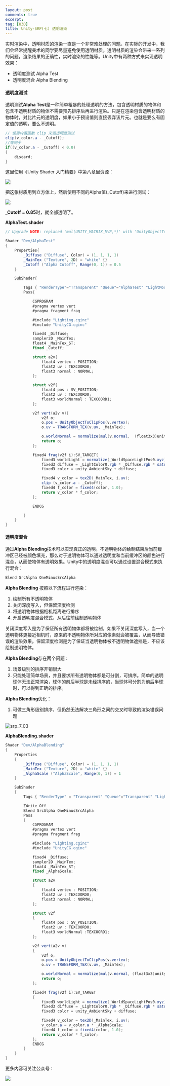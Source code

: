 ```yaml
---
layout: post
comments: true
excerpt:
tag: [U3D]
title: Unity-SRP(七) 透明渲染
---
```


实时渲染中，透明材质的渲染一直是一个非常难处理的问题。在实际的开发中，我们会经常提醒美术的同学要尽量避免使用透明材质。透明材质的渲染会带来一系列的问题，渲染结果的正确性，实时渲染的性能等。Unity中有两种方式来实现透明效果：

* 透明度测试 Alpha Test
* 透明度混合 Alpha Blending

#### 透明度测试

透明测试**Alpha Test**是一种简单粗暴的处理透明的方法，包含透明材质的物体和包含不透明材质的物体不需要预先排序后再进行渲染。只是在渲染包含透明材质的物体时，对比片元的透明度，如果小于预设值则直接丢弃该片元。也就是要么有固定值的透明，要么不透明。

```c#
// 使用内置函数 clip 来做透明度测试
clip(v_color.a - _Cutoff);
//等同于
if((v_color.a - _Cutoff) < 0.0)
{
    discard;
}
```

这里使用《Unity Shader 入门精要》中第八章里资源：

![](../images/srp_7_01.jpg)

把这张材质用到立方体上，然后使用不同的Alpha值(_Cutoff)来进行测试：

![](../images/srp_7_02.jpg)

**_Cutoff = 0.85**时，就全部透明了。

**AlphaTest.shader**

```c#
// Upgrade NOTE: replaced 'mul(UNITY_MATRIX_MVP,*)' with 'UnityObjectToClipPos(*)'

Shader "Dev/AlphaTest"
{
    Properties{
        _Diffuse ("Diffuse", Color) = (1, 1, 1, 1)
        _MainTex ("Texture", 2D) = "white" {}
        _Cutoff ("Alpha Cutoff", Range(0, 1)) = 0.5
    }

    SubShader{

        Tags { "RenderType"="Transparent" "Queue"="AlphaTest" "LightMode"="BasicLightMode" }
        Pass{

            CGPROGRAM
            #pragma vertex vert
            #pragma fragment frag

            #include "Lighting.cginc"
            #include "UnityCG.cginc"

            fixed4 _Diffuse;
            sampler2D _MainTex;
            float4 _MainTex_ST;
            fixed _Cutoff;

            struct a2v{
                float4 vertex : POSITION;
                float2 uv : TEXCOORD0;
                float3 normal : NORMAL;
            };

            struct v2f{
                float4 pos : SV_POSITION;
                float2 uv : TEXCOORD0;
                float3 worldNormal : TEXCOORD1;
            };

            v2f vert(a2v v){
                v2f o;
                o.pos = UnityObjectToClipPos(v.vertex);
                o.uv = TRANSFORM_TEX(v.uv, _MainTex);

                o.worldNormal = normalize(mul(v.normal,  (float3x3)unity_WorldToObject));
                return o;
            };

            fixed4 frag(v2f i):SV_TARGET{
                fixed3 worldLight = normalize(_WorldSpaceLightPos0.xyz);
                fixed3 diffuse = _LightColor0.rgb * _Diffuse.rgb * saturate(dot(i.worldNormal, worldLight));
                fixed3 color = unity_AmbientSky + diffuse;

                fixed4 v_color = tex2D(_MainTex, i.uv);
                clip (v_color.a - _Cutoff);
                fixed4 f_color = fixed4(color, 1.0);
                return v_color * f_color;
            };

            ENDCG

        }        
    }
}
```

#### 透明度混合

通过**Alpha Blending**技术可以实现真正的透明。不透明物体的绘制结束后当前缓冲区已经被颜色填充，那么对于透明物体可以通过透明度和当前缓冲区的颜色进行混合，从而使物体有透明效果。Unity中的透明度混合可以通过设置混合模式来执行混合：

```c#
Blend SrcAlpha OneMinusSrcAlpha 
```

**Alpha Blending** 按照以下流程进行渲染：

1. 绘制所有不透明物体
2. 关闭深度写入，但保留深度检测
3. 将透明物体根据相机距离进行排序
4. 开启透明度混合模式，从后往前绘制透明物体

关闭深度写入是为了保证所有透明物体都将被绘制，如果不关闭深度写入，当一个透明物体更接近相机时，原来的不透明物体所对应的像素就会被覆盖，从而导致错误的渲染效果。保留深度检测是为了保证当透明物体被不透明物体遮挡是，不应该绘制透明物体。

**Alpha Blending**存在两个问题：

1. 场景级别的排序开销很大
2. 只能处理简单场景，并且要求所有透明物体都是可分割，可排序。简单的透明球体无法正常渲染，球体的前后半球是未经排序的，当球体可分割为前后半球时，可以得到正确的排序。

**Alpha Blending**优化：

1. 可做三角形级别排序，但仍然无法解决三角形之间的交叉时导致的渲染错误问题

![srp_7_03](../images/srp_7_03.jpg)

**AlphaBlending.shader**

```c#
Shader "Dev/AlphaBlending"
{
    Properties
    {
        _Diffuse ("Diffuse", Color) = (1, 1, 1, 1)
        _MainTex ("Texture", 2D) = "white" {}
        _AlphaScale ("AlphaScale", Range(0, 1)) = 1
    }

    SubShader
    {
        Tags { "RenderType" = "Transparent" "Queue"="Transparent" "LightMode" = "BasicLightMode" }

        ZWrite Off
        Blend SrcAlpha OneMinusSrcAlpha 
        Pass
        {
            CGPROGRAM
            #pragma vertex vert 
            #pragma fragment frag 

            #include "Lighting.cginc"
            #include "UnityCG.cginc"

            fixed4 _Diffuse;
            sampler2D _MainTex;
            float4 _MainTex_ST;
            fixed _AlphaScale;

            struct a2v
            {
                float4 vertex : POSITION;
                float2 uv : TEXCOORD0;
                float3 normal : NORMAL;
            };

            struct v2f
            {
                float4 pos : SV_POSITION;
                float2 uv : TEXCOORD0;
                float3 worldNormal :TEXCOORD1;
            };

            v2f vert(a2v v)
            {
                v2f o;
                o.pos = UnityObjectToClipPos(v.vertex);
                o.uv = TRANSFORM_TEX(v.uv, _MainTex);

                o.worldNormal = normalize(mul(v.normal, (float3x3)unity_WorldToObject));
                return o;
            };

            fixed4 frag(v2f i):SV_TARGET
            {
                fixed3 worldLight = normalize(_WorldSpaceLightPos0.xyz);
                fixed3 diffuse = _LightColor0.rgb * _Diffuse.rgb * saturate(dot(i.worldNormal, worldLight));
                fixed3 color = unity_AmbientSky + diffuse;

                fixed4 v_color = tex2D(_MainTex, i.uv);
                v_color.a = v_color.a * _AlphaScale;
                fixed4 f_color = fixed4(color, 1.0);
                return v_color * f_color;
            };
            ENDCG
        }
    }
}
```



更多内容可关注公众号：

![](../images/qrcode_yi.jpg)
